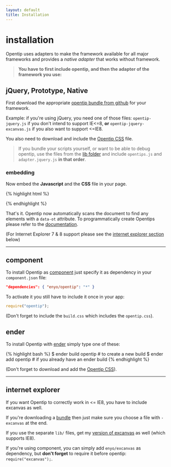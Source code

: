 ```yaml
---
layout: default
title: Installation
---
```


installation
============

Opentip uses adapters to make the framework available for all major frameworks
and provides a *native adapter* that works without framework.  

> **You have to first include opentip, and then the adapter of the framework you use:**

jQuery, Prototype, Native
-------------------------


First download the appropriate [opentip bundle from github][downloads]
for your framework.

Example: if you're using jQuery, you need one of those files:
`opentip-jquery.js` if you don't intend to support IE<=8,
**or** `opentip-jquery-excanvas.js` if you also want to support <=IE8.

You also need to download and include the [Opentip CSS] file.

> If you bundle your scripts yourself, or want to be able to debug opentip,
> use the files from the [lib folder](https://github.com/enyo/opentip/tree/master/lib)
> and include `opentips.js` and `adapter.jquery.js` **in that order**.

### embedding

Now embed the **Javascript** and the **CSS** file in your page.

{% highlight html %}
<script src="path/to/adapter-jquery.js"></script><!-- Change to the adapter you actually use -->
<link href="path/to/opentip.css" rel="stylesheet" type="text/css" />
{% endhighlight %}

That's it. Opentip now automatically scans the document to find any elements
with a `data-ot` attribute. To programmatically create Opentips please refer
to the [documentation](/documentation.html).


(For Internet Explorer 7 & 8 support please see the [internet explorer section](#internet_explorer) below)

* * * 

component
---------

To install Opentip as [component](https://github.com/component) just specify
it as dependency in your `component.json` file:

```json
"dependencies": { "enyo/opentip": "*" }
```

To activate it you still have to include it once in your app:

```js
require("opentip");
```

(Don't forget to include the `build.css` which includes the `opentip.css`).



ender
-----

To install Opentip with [ender](http://ender.no.de) simply type one of these:

{% highlight bash %}
$ ender build opentip # to create a new build
$ ender add opentip   # if you already have an ender build
{% endhighlight %}

(Don't forget to download and add the [Opentip CSS]).


* * * 


internet explorer
-----------------

If you want Opentip to correctly work in <= IE8, you have to include excanvas
as well.

If you're downloading a [bundle](downloads) then just make sure you choose a file
with `-excanvas` at the end.

If you use the separate `lib/` files, get my
[version of excanvas](https://raw.github.com/enyo/excanvas/master/index.js) as
well (which supports IE8).

If you're using component, you can simply add `enyo/excanvas` as dependency, but
**don't forget** to require it before opentip: `require("excanvas");`.



[opentip css]: https://raw.github.com/enyo/opentip/master/css/opentip.css
[downloads]: https://github.com/enyo/opentip/tree/master/downloads

